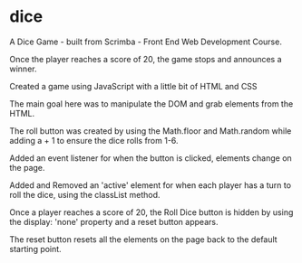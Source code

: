 # dice
A Dice Game - built from Scrimba - Front End Web Development Course.

Once the player reaches a score of 20, the game stops and announces a winner.

Created a game using JavaScript with a little bit of HTML and CSS

The main goal here was to manipulate the DOM and grab elements from the HTML.

The roll button was created by using the Math.floor and Math.random while adding a + 1 to ensure the dice rolls from 1-6. 

Added an event listener for when the button is clicked, elements change on the page.

Added and Removed an 'active' element for when each player has a turn to roll the dice, using the classList method. 

Once a player reaches a score of 20, the Roll Dice button is hidden by using the display: 'none' property and a reset button appears.

The reset button resets all the elements on the page back to the default starting point.

